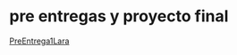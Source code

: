 # pre entregas y proyecto final

[PreEntrega1Lara](https://angellara11.github.io/Pre-entregas-y-proyecto-final-js/PreEntrega1Lara)
